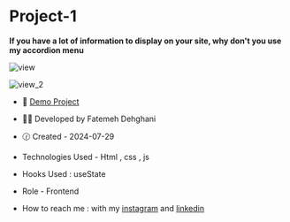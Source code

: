 # Project-1

**If you have a lot of information to display on your site, why don't you use my accordion menu**

![view](https://github.com/user-attachments/assets/e1fb1ad7-aae4-4321-b313-f5c2e7cb6c21)

![view_2](https://github.com/user-attachments/assets/b6ef746d-6321-4168-b7f6-9fa6dd030db5)

- 🐾 [Demo Project](https://ftmdhn.github.io/project-1/)

- 👩‍💻 Developed by Fatemeh Dehghani 

- 🕜 Created - 2024-07-29

- Technologies Used - Html , css , js

- Hooks Used : useState 

- Role - Frontend

- How to reach me : with my [instagram](https://www.instagram.com/ftm.dehgni/) and [linkedin](https://www.linkedin.com/in/fatemeh-dehghani-060973314/)
